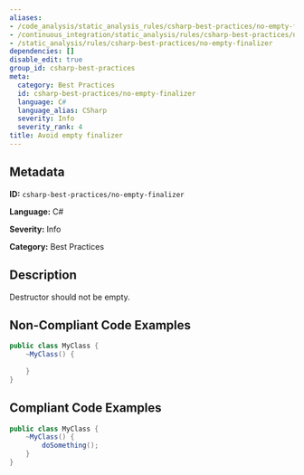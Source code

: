 ```yaml
---
aliases:
- /code_analysis/static_analysis_rules/csharp-best-practices/no-empty-finalizer
- /continuous_integration/static_analysis/rules/csharp-best-practices/no-empty-finalizer
- /static_analysis/rules/csharp-best-practices/no-empty-finalizer
dependencies: []
disable_edit: true
group_id: csharp-best-practices
meta:
  category: Best Practices
  id: csharp-best-practices/no-empty-finalizer
  language: C#
  language_alias: CSharp
  severity: Info
  severity_rank: 4
title: Avoid empty finalizer
---
```

<!--  SOURCED FROM https://github.com/DataDog/datadog-static-analyzer-rule-docs -->


## Metadata
**ID:** `csharp-best-practices/no-empty-finalizer`

**Language:** C#

**Severity:** Info

**Category:** Best Practices

## Description
Destructor should not be empty.

## Non-Compliant Code Examples
```csharp
public class MyClass {
    ~MyClass() {
        
    }
}

```

## Compliant Code Examples
```csharp
public class MyClass {
    ~MyClass() {
        doSomething();
    }
}

```
